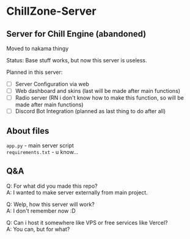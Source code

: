 # ChillZone-Server
## Server for Chill Engine (abandoned)

Moved to nakama thingy

Status: Base stuff works, but now this server is useless.

Planned in this server:
  - [ ] Server Configuration via web
  - [ ] Web dashboard and skins (last will be made after main functions)
  - [ ] Radio server (RN i don't know how to make this function, so will be made after main functions)
  - [ ] Discord Bot Integration (planned as last thing to do after all)

## About files
  
``app.py`` - main server script  
``requirements.txt`` - u know...  


## Q&A

Q: For what did you made this repo?  
A: I wanted to make server externally from main project.   
  
Q: Welp, how this server will work?  
A: I don't remember now :D  
  
Q: Can i host it somewhere like VPS or free services like Vercel?  
A: You can, but for what?


